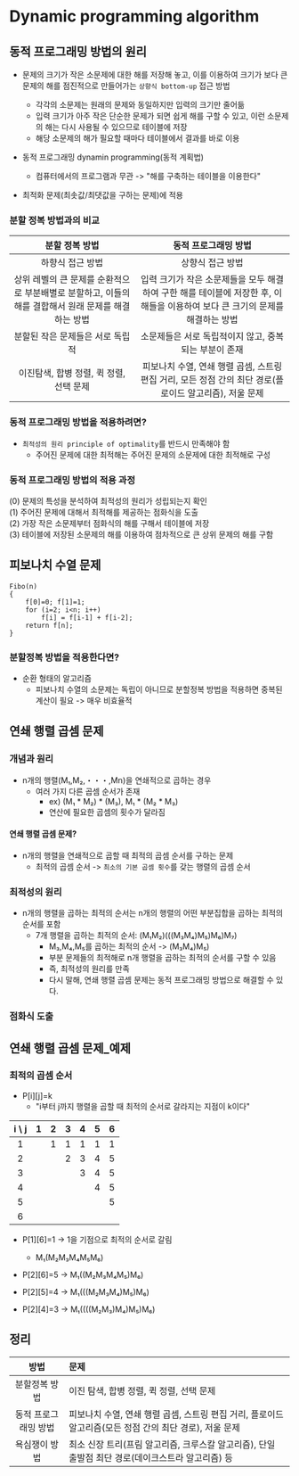# Dynamic programming algorithm
## 동적 프로그래밍 방법의 원리
* 문제의 크기가 작은 소문제에 대한 해를 저장해 놓고, 이를 이용하여 크기가 보다 큰 문제의 해를 점진적으로 만들어가는 `상향식 bottom-up` 접근 방법
    * 각각의 소문제는 원래의 문제와 동일하지만 입력의 크기만 줄어듦
    * 입력 크기가 아주 작은 단순한 문제가 되면 쉽게 해를 구할 수 있고, 이런 소문제의 해는 다시 사용될 수 있으므로 테이블에 저장
    * 해당 소문제의 해가 필요할 때마다 테이블에서 결과를 바로 이용

* 동적 프로그래밍 dynamin programming(동적 계획법)
    * 컴퓨터에서의 프로그램과 무관 -> "해를 구축하는 테이블을 이용한다"

* 최적화 문제(최솟값/최댓값을 구하는 문제)에 적용

### 분할 정복 방법과의 비교
|분할 정복 방법|동적 프로그래밍 방법|
|:---:|:---:|
|하향식 접근 방법|상향식 접근 방법|
|상위 레벨의 큰 문제를 순환적으로 부분배별로 분할하고, 이들의 해를 결합해서 원래 문제를 해결하는 방법|입력 크기가 작은 소문제들을 모두 해결하여 구한 해를 테이블에 저장한 후, 이 해들을 이용하여 보다 큰 크기의 문제를 해결하는 방법|
|분할된 작은 문제들은 서로 독립적|소문제들은 서로 독립적이지 않고, 중복되는 부분이 존재|
|이진탐색, 합병 정렬, 퀵 정렬, 선택 문제|피보나치 수열, 연쇄 행렬 곱셈, 스트링 편집 거리, 모든 정점 간의 최단 경로(플로이드 알고리즘), 저울 문제|

### 동적 프로그래밍 방법을 적용하려면?
* `최적성의 원리 principle of optimality`를 반드시 만족해야 함
    * 주어진 문제에 대한 최적해는 주어진 문제의 소문제에 대한 최적해로 구성

### 동적 프로그래밍 방법의 적용 과정
(0) 문제의 특성을 분석하여 최적성의 원리가 성립되는지 확인  
(1) 주어진 문제에 대해서 최적해를 제공하는 점화식을 도출  
(2) 가장 작은 소문제부터 점화식의 해를 구해서 테이블에 저장  
(3) 테이블에 저장된 소문제의 해를 이용하여 점차적으로 큰 상위 문제의 해를 구함  

## 피보나치 수열 문제
```
Fibo(n)
{
    f[0]=0; f[1]=1;
    for (i=2; i<n; i++)
        f[i] = f[i-1] + f[i-2];
    return f[n];
}
```
### 분할정복 방법을 적용한다면?
* 순환 형태의 알고리즘
    * 피보나치 수열의 소문제는 독립이 아니므로 분할정복 방법을 적용하면 중복된 계산이 필요 -> 매우 비효율적

## 연쇄 행렬 곱셈 문제
### 개념과 원리
* n개의 행렬(M₁,M₂,・・・,M𝗇)을 연쇄적으로 곱하는 경우
    * 여러 가지 다른 곱셈 순서가 존재
        * ex) (M₁ * M₂) * (M₃), M₁ * (M₂ * M₃)
        * 연산에 필요한 곱셈의 횟수가 달라짐

#### 연쇄 행렬 곱셈 문제?
* n개의 행렬을 연쇄적으로 곱할 때 최적의 곱셈 순서를 구하는 문제
    * 최적의 곱셈 순서 -> `최소의 기본 곱셈 횟수`를 갖는 행렬의 곱셈 순서

### 최적성의 원리
* n개의 행렬을 곱하는 최적의 순서는 n개의 행렬의 어떤 부분집합을 곱하는 최적의 순서를 포함
    * 7개 행렬을 곱하는 최적의 순서: (M₁M₂)(((M₃M₄)M₅)M₆)M₇)
        * M₃,M₄,M₅를 곱하는 최적의 순서 -> (M₃M₄)M₅)
        * 부분 문제들의 최적해로 n개 행렬을 곱하는 최적의 순서를 구할 수 있음
        * 즉, 최적성의 원리를 만족
        * 다시 말해, 연쇄 행렬 곱셈 문제는 동적 프로그래밍 방법으로 해결할 수 있다.

### 점화식 도출

## 연쇄 행렬 곱셈 문제_예제
### 최적의 곱셈 순서
* P[i][j]=k
    * "i부터 j까지 행렬을 곱할 때 최적의 순서로 갈라지는 지점이 k이다"

| i \ j |1|2|3|4|5|6|
|:---:|:---:|:---:|:---:|:---:|:---:|:---:|
|1||1|1|1|1|1|
|2|||2|3|4|5|
|3||||3|4|5|
|4|||||4|5|
|5||||||5|
|6|||||||

* P[1][6]=1 -> 1을 기점으로 최적의 순서로 갈림
    * M₁(M₂M₃M₄M₅M₆)

* P[2][6]=5 -> M₁((M₂M₃M₄M₅)M₆)
* P[2][5]=4 -> M₁(((M₂M₃M₄)M₅)M₆)
* P[2][4]=3 -> M₁((((M₂M₃)M₄)M₅)M₆)

## 정리
|방법|문제|
|:---:|:---|
|분할정복 방법|이진 탐색, 합병 정렬, 퀵 정렬, 선택 문제|
|동적 프로그래밍 방법|피보나치 수열, 연쇄 행렬 곱셈, 스트링 편집 거리, 플로이드 알고리즘(모든 정점 간의 최단 경로), 저울 문제|
|욕심쟁이 방법|최소 신장 트리(프림 알고리즘, 크루스칼 알고리즘), 단일 출발점 최단 경로(데이크스트라 알고리즘) 등|

